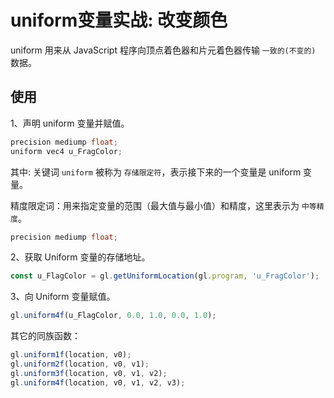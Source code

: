 # uniform变量实战: 改变颜色

uniform 用来从 JavaScript 程序向顶点着色器和片元着色器传输 `一致的(不变的)` 数据。

## 使用

1、声明 uniform 变量并赋值。
```c++
precision mediump float;
uniform vec4 u_FragColor;
```

其中: 关键词 `uniform` 被称为 `存储限定符`，表示接下来的一个变量是 uniform 变量。

精度限定词：用来指定变量的范围（最大值与最小值）和精度，这里表示为 `中等精度`。
```c++
precision mediump float;
```

2、获取 Uniform 变量的存储地址。
```javascript
const u_FlagColor = gl.getUniformLocation(gl.program, 'u_FragColor');
```

3、向 Uniform 变量赋值。
```javascript
gl.uniform4f(u_FlagColor, 0.0, 1.0, 0.0, 1.0);
```

其它的同族函数：
```javascript
gl.uniform1f(location, v0);
gl.uniform2f(location, v0, v1);
gl.uniform3f(location, v0, v1, v2);
gl.uniform4f(location, v0, v1, v2, v3);
```